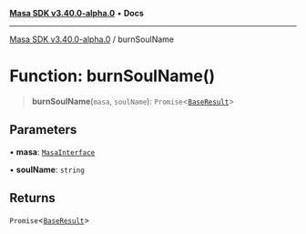 [**Masa SDK v3.40.0-alpha.0**](../README.md) • **Docs**

***

[Masa SDK v3.40.0-alpha.0](../globals.md) / burnSoulName

# Function: burnSoulName()

> **burnSoulName**(`masa`, `soulName`): `Promise`\<[`BaseResult`](../interfaces/BaseResult.md)\>

## Parameters

• **masa**: [`MasaInterface`](../interfaces/MasaInterface.md)

• **soulName**: `string`

## Returns

`Promise`\<[`BaseResult`](../interfaces/BaseResult.md)\>
